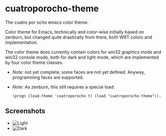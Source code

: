 cuatroporocho-theme
===================

The cuatro por ocho emacs color theme.

Color theme for Emacs, technically and color-wise initially based on zenburn,
but changed quite drastically from there, both WRT colors and implementation.

The color theme does currently contain colors for win32 graphics mode and win32 console mode,
both for dark and light mode, which are implemented by four color theme classes.

* *Note:* not yet complete, some faces are not yet defined.
  Anyway, programming faces are supported.
  
* *Note:* As zenburn, this still requires a special load:

  ```(progn (load-theme 'cuatroporocho t) (load "cuatroporocho-theme")).```
  
Screenshots
-----------

- ![Light](https://cloud.githubusercontent.com/assets/2405440/2696332/80afd2ea-c3e1-11e3-99c5-157169379453.png)
- ![Dark](https://cloud.githubusercontent.com/assets/2405440/2696335/8d2d2bd0-c3e1-11e3-97d9-b232596c4ced.png)
